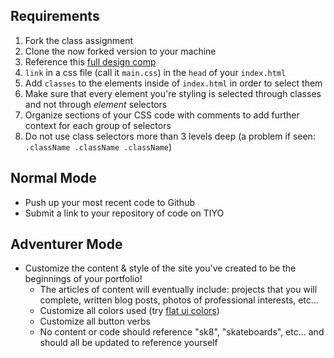 ## Requirements
1. Fork the class assignment
1. Clone the now forked version to your machine
1. Reference this [full design comp](https://dl.dropboxusercontent.com/s/mu5r2dhl8yk2n7i/powell_peralta.jpg?dl=0)
1. `link` in a css file (call it `main.css`) in the `head` of your `index.html`
1. Add `classes` to the elements inside of `index.html` in order to select them
1. Make sure that every element you're styling is selected through classes and not through _element_ selectors
1. Organize sections of your CSS code with comments to add further context for each group of selectors
1. Do not use class selectors more than 3 levels deep (a problem if seen: `.className .className .className`)

## Normal Mode
- Push up your most recent code to Github
- Submit a link to your repository of code on TIYO

## Adventurer Mode
- Customize the content & style of the site you've created to be the beginnings of your portfolio!
  - The articles of content will eventually include: projects that you will complete, written blog posts, photos of professional interests, etc...
  - Customize all colors used (try [flat ui colors](https://flatuicolors.com/))
  - Customize all button verbs
  - No content or code should reference "sk8", "skateboards", etc... and should all be updated to reference yourself
